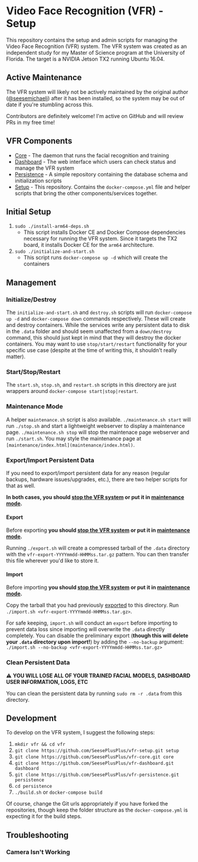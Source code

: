 # Video Face Recognition (VFR) - Setup

This repository contains the setup and admin scripts for managing the Video Face Recognition (VFR) system. The VFR system was created as an independent study for my Master of Science program at the University of Florida. The target is a NVIDIA Jetson TX2 running Ubuntu 16.04.

## Active Maintenance
The VFR system will likely not be actively maintained by the original author ([@seesemichaelj](https://github.com/seesemichaelj)) after it has been installed, so the system may be out of date if you're stumbling across this.

Contributors are definitely welcome! I'm active on GitHub and will review PRs in my free time!

## VFR Components

- [Core](https://github.com/SeesePlusPlus/vfr-core) - The daemon that runs the facial recognition and training
- [Dashboard](https://github.com/SeesePlusPlus/vfr-dashboard) - The web interface which users can check status and manage the VFR system
- [Persistence](https://github.com/SeesePlusPlus/vfr-persistence) - A simple repository containing the database schema and initialization scripts
- [Setup](https://github.com/SeesePlusPlus/vfr-setup) - This repository. Contains the `docker-compose.yml` file and helper scripts that bring the other components/services together.

## Initial Setup
1. `sudo ./install-arm64-deps.sh`
    - This script installs Docker CE and Docker Compose dependencies necessary for running the VFR system. Since it targets the TX2 board, it installs Docker CE for the `arm64` architecture.
1. `sudo ./initialize-and-start.sh`
    - This script runs `docker-compose up -d` which will create the containers

## Management

### Initialize/Destroy
The `initialize-and-start.sh` and `destroy.sh` scripts will run `docker-compose up -d` and `docker-compose down` commands respectively. These will create and destroy containers. While the services write any persistent data to disk in the `.data` folder and should seem unaffected from a `down/destroy` command, this should just kept in mind that they will destroy the docker containers. You may want to use `stop/start/restart` functionality for your specific use case (despite at the time of writing this, it shouldn't really matter).

### Start/Stop/Restart
The `start.sh`, `stop.sh`, and `restart.sh` scripts in this directory are just wrappers around `docker-compose start|stop|restart`.

### Maintenance Mode
A helper `maintenance.sh` script is also available. `./maintenance.sh start` will run `./stop.sh` and start a lightweight webserver to display a maintenance page. `./maintenance.sh stop` will stop the maintenace page webserver and run `./start.sh`. You may style the maintenance page at `[maintenance/index.html](maintenance/index.html)`.

### Export/Import Persistent Data
If you need to export/import persistent data for any reason (regular backups, hardware issues/upgrades, etc.), there are two helper scripts for that as well.

**In both cases, you should [stop the VFR system](#startstoprestart) or put it in [maintenance mode](#maintenance-mode).**

#### Export
Before exporting **you should [stop the VFR system](#startstoprestart) or put it in [maintenance mode](#maintenance-mode).**

Running `./export.sh` will create a compressed tarball of the `.data` directory with the `vfr-export-YYYYmmdd-HHMMss.tar.gz` pattern. You can then transfer this file wherever you'd like to store it.

#### Import
Before importing **you should [stop the VFR system](#startstoprestart) or put it in [maintenance mode](#maintenance-mode).**

Copy the tarball that you had previously [exported](#export) to this directory. Run `./import.sh <vfr-export-YYYYmmdd-HHMMss.tar.gz>`.

For safe keeping, `import.sh` will conduct an `export` before importing to prevent data loss since importing will overwrite the `.data` directly completely. You can disable the preliminary export (**though this will delete your `.data` directory upon import!**) by adding the `--no-backup` argument: `./import.sh --no-backup <vfr-export-YYYYmmdd-HHMMss.tar.gz>`

### Clean Persistent Data
:warning: **YOU WILL LOSE ALL OF YOUR TRAINED FACIAL MODELS, DASHBOARD USER INFORMATION, LOGS, ETC**

You can clean the persistent data by running `sudo rm -r .data` from this directory.

## Development
To develop on the VFR system, I suggest the following steps:

1. `mkdir vfr && cd vfr`
1. `git clone https://github.com/SeesePlusPlus/vfr-setup.git setup`
1. `git clone https://github.com/SeesePlusPlus/vfr-core.git core`
1. `git clone https://github.com/SeesePlusPlus/vfr-dashboard.git dashboard`
1. `git clone https://github.com/SeesePlusPlus/vfr-persistence.git persistence`
1. `cd persistence`
1. `./build.sh` or `docker-compose build`

Of course, change the Git urls appropriately if you have forked the repositories, though keep the folder structure as the `docker-compose.yml` is expecting it for the build steps.

## Troubleshooting

### Camera Isn't Working

